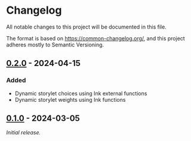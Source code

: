 # Changelog

All notable changes to this project will be documented in this file.

The format is based on <https://common-changelog.org/>, and this project adheres mostly to Semantic Versioning.

## [0.2.0] - 2024-04-15

### Added

- Dynamic storylet choices using Ink external functions
- Dynamic storylet weights using Ink functions


## [0.1.0] - 2024-03-05

_Initial release._

[0.1.0]: https://github.com/ShiJbey/Anansi/releases/tag/v0.1.0
[0.2.0]: https://github.com/ShiJbey/Anansi/releases/tag/v0.2.0

